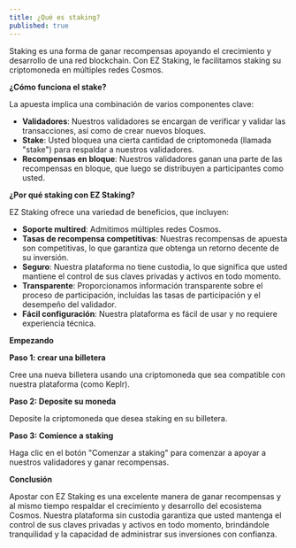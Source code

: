 ```yaml
---
title: ¿Qué es staking?
published: true
---
```


Staking es una forma de ganar recompensas apoyando el crecimiento y desarrollo de una red blockchain. Con EZ Staking, le facilitamos staking su criptomoneda en múltiples redes Cosmos.

**¿Cómo funciona el stake?**

La apuesta implica una combinación de varios componentes clave:

* **Validadores**: Nuestros validadores se encargan de verificar y validar las transacciones, así como de crear nuevos bloques.
* **Stake**: Usted bloquea una cierta cantidad de criptomoneda (llamada "stake") para respaldar a nuestros validadores.
* **Recompensas en bloque**: Nuestros validadores ganan una parte de las recompensas en bloque, que luego se distribuyen a participantes como usted.

**¿Por qué staking con EZ Staking?**

EZ Staking ofrece una variedad de beneficios, que incluyen:

* **Soporte multired**: Admitimos múltiples redes Cosmos.
* **Tasas de recompensa competitivas**: Nuestras recompensas de apuesta son competitivas, lo que garantiza que obtenga un retorno decente de su inversión.
* **Seguro**: Nuestra plataforma no tiene custodia, lo que significa que usted mantiene el control de sus claves privadas y activos en todo momento.
* **Transparente**: Proporcionamos información transparente sobre el proceso de participación, incluidas las tasas de participación y el desempeño del validador.
* **Fácil configuración**: Nuestra plataforma es fácil de usar y no requiere experiencia técnica.

**Empezando**

**Paso 1: crear una billetera**

Cree una nueva billetera usando una criptomoneda que sea compatible con nuestra plataforma (como Keplr).

**Paso 2: Deposite su moneda**

Deposite la criptomoneda que desea staking en su billetera.

**Paso 3: Comience a staking**

Haga clic en el botón "Comenzar a staking" para comenzar a apoyar a nuestros validadores y ganar recompensas.

**Conclusión**

Apostar con EZ Staking es una excelente manera de ganar recompensas y al mismo tiempo respaldar el crecimiento y desarrollo del ecosistema Cosmos. Nuestra plataforma sin custodia garantiza que usted mantenga el control de sus claves privadas y activos en todo momento, brindándole tranquilidad y la capacidad de administrar sus inversiones con confianza.
